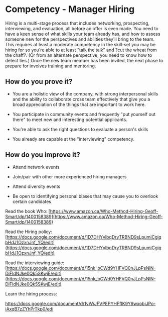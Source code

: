 # Competency - Manager Hiring

Hiring is a multi-stage process that includes networking, prospecting, interviewing, and evaluation, all before an offer is even made. You need to have a keen sense of what skills your team already has, and how to assess someone new for the perspectives and abilities they'll bring to the team. This requires at least a moderate competency in the skill-set you may be hiring for so you're able to at least "talk the talk" and ?cut the wheat from the chaff?. (Or from an alternate perspective, you need to know how to detect lies.) Once the new team member has been invited, the next phase to prepare for involves training and mentoring.

## How do you prove it?

* You are a holistic view of the company, with strong interpersonal skills and the ability to collaborate cross team effectively that give you a broad appreciation of the things that are important to work here.

* You participate in community events and frequently "put yourself out there" to meet new and interesting potential applicants.

* You're able to ask the right questions to evaluate a person's skills

* You already are capable at the "interviewing" competency.

## How do you improve it?

* Attend network events

* Join/pair with other more experienced hiring managers

* Attend diversity events

* Be open to identifying personal biases that may cause you to overlook certain candidates

Read the book Who: [https://www.amazon.ca/Who-Method-Hiring-Geoff-Smart/dp/1400158389](https://www.amazon.ca/Who-Method-Hiring-Geoff-Smart/dp/1400158389)

Read the Hiring policy: [https://docs.google.com/document/d/1D7DHYvlbqDryTRBND9sLpumiCgiqbHdJ1OzxnJnf_YQ/edit](https://docs.google.com/document/d/1D7DHYvlbqDryTRBND9sLpumiCgiqbHdJ1OzxnJnf_YQ/edit)

Read the interviewing guide: [https://docs.google.com/document/d/15nk_bCWd9YHFVQ0nJLpPsNlN-DiFIdNJke0Qk5SKwjE/edit](https://docs.google.com/document/d/15nk_bCWd9YHFVQ0nJLpPsNlN-DiFIdNJke0Qk5SKwjE/edit)

Learn the hiring process: 

https://docs.google.com/document/d/1vWrJFVPEPYHFfIK9Y9wxobiJPo-iAxqB7zZYhPrTkp0/edi

